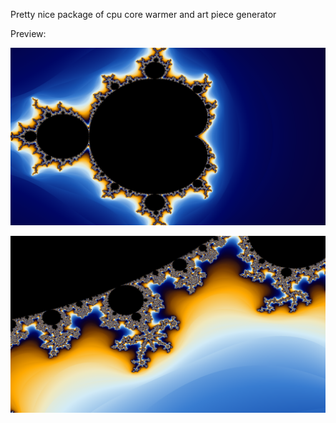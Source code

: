 Pretty nice package of cpu core warmer and art piece generator

Preview:

![mandelbrot original](images/mandelbrot.png)

![mandelbrot zoomed](images/mandelbrot1.png)
